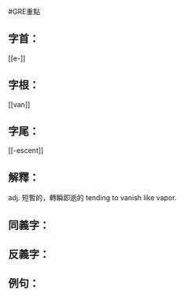 #GRE重點 
## 字首：
[[e-]]

## 字根：
[[van]]

## 字尾：
[[-escent]]


## 解釋：
adj.
短暫的，轉瞬即逝的
tending to vanish like vapor.

## 同義字：

## 反義字：

## 例句：

